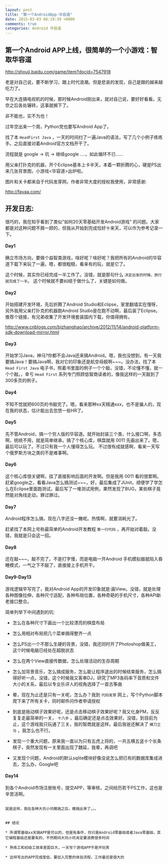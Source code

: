 ```yaml
---
layout: post
title: "第一个AndroidApp-华容道"
date: 2015-03-03 08:19:39 +0800
comments: true
categories: Android 华容道
---
```


## 第一个Android APP上线，很简单的一个小游戏：智取华容道

http://shouji.baidu.com/game/item?docid=7547918


老是对自己说，要不断学习，跟上时代浪潮。但是悲哀的发现，自己是跟的越来越吃力了。

早在大连搞电视机的时候，那时候Android刚出来，就对自己说，要好好看看。无奈之后各处辗转，这事就搁下了。

非不能也，实不为也！

过年空出来一个周，Python党也要写Android App了。

找了本 `HeadFirst Java` ，一天的时间扫了一遍Java的语法，写了几个小例子练练手。之后直接对着Android官方文档开干了。

流程就是 google -> 坑 -> 继续google ....，如此循环不已......

用父亲打扑克的机器，开个Eclipse基本上卡半天，本着一颗折腾的心，硬是PS出来几张背景图，小游戏<华容道>出炉啦。

图片和关卡都来自于代码发芽网，作者非常大度的授权我使用，非常感谢:

http://fayaa.com/


## 开发日志:

很巧的，我在知乎看到了类似"如何20天零基础开发Android游戏" 的问题。大家都是对这种问题不屑一顾的，但我从开始到完成恰好十来天，可以作为参考记录一下。

#### Day1

确立市场方向，要做个益智类游戏，啥好呢？啥好呢？我把所有的Android的华容道下载下来玩了一遍，嗯，都很粗糙，看来有的玩，就是它了。

这个时候，其实你已经完成一半工作了。没错，就是那句什么 `决定出发的时候，旅行就完成了一半`。 这个时候就不要纠结于做什么了，关键是如何做。


#### Day2

开始搭建开发环境，先后折腾了Android Studio和Eclipse，家里翻墙实在慢呀，另外我用父亲打扑克的机器跑Android Studio是在跑不动啊，最后装了Eclipse。推荐个链接，有兄弟收集了开发环境套装国内下载，你值得拥有。

http://www.cnblogs.com/bjzhanghao/archive/2012/11/14/android-platform-sdk-download-mirror.html

#### Day3

开始学习Java，神马?你都不会Java还来搞Android。嗯，我也没想到，有一天我要搞Java！要搞Java啊，我对它的印象还是航空母舰啊~~~。没办法，找了本 `Head First Java` 电子书，照着书里面的例子一个个敲，没错，不论懂不懂，就一个个敲。，幸亏 `Head First` 系列专门照顾低智商读者的，像我这样的一天敲到了300多页的例子。

#### Day4

不知不觉就把600页的书敲完了。嗯，看来那种xx天精通xxx，也不是骗人的，现在我的状态，估计能出去忽悠一些HR了。

#### Day5

先不管Android，搞一个穷人版的华容道。就开始封装三个类，什么接口啊，多态啊，统统不用，就是简单继承。搞了个核心库，棋盘就用 0011 先画出来了。嗯，最后可以玩了。不过只有我一个人懂得怎么玩。 不过很有成就感啊，看来一天写个俄罗斯方块之类的不是难事啊。

#### Day6

这个核心库很关键啊，挂了直接影响后面的开发啊。但是我用 0011 看的很累啊。赶紧google之，看看Java怎么搞测试~~~，好，最后集成了JUnit，顺便学了学怎么在Eclipse里面跑测试，最后写了一堆测试用例，果然发现了BUG，某些棋子竟然能对角线走动，罪过罪过。

#### Day7

Android程序怎么搞，现在八字还没一撇呢。热情啊，就要消耗光了。

赶紧找了本网上号称最简单的Android开发教程 `第一行代码` ，再开始对着敲。没错，我就是只会这一招。

#### Day8

还在敲~~~，敲不完了。不是打字慢，而是电脑一开Android 手机模拟器就陷入昏睡模式，一气之下不敲了，直接接上手机开干。

#### Day9-Day13

游戏逻辑早写完了，我对Android App的开发印象就是:画View。没错，就是处理各种图像拉伸，各种尺寸适配，各种布局位置，各种奇葩的手机尺寸，各种API新老接口整合。

简单列举下中间遇到的坑:

* 怎么在各种尺寸下画出一个比较漂亮的棋盘布局

* 怎么用相对布局把几个菜单搞得整齐一点

* 怎么PS出一个不那么生硬的背景，没错，我还同时开了Photoshop做美工，这个时候电脑已经处在超脱状态

* 怎么在两个View直接传数据，怎么处理活动的生存周期

* 怎么加背景音乐，怎么搞成服务，怎么能让程序退出的时候结束服务，怎么搞得好听一点，没错，这个时候我又客串DJ，研究了MP3各码率下音质和文件大小的关系，最后以专业乐评人的视角选择了一首古筝曲

* 晕，现在为止还是只有一关呢，怎么办？我到 `代码发芽` 网上，写个Python脚本爬下来了所有关卡，同时邮件问作者申请授权

* 到底是拖动棋子效果好呢，还是点击移动棋子效果好呢？我又化身PM，反反复复走最简单的一关， `十八步` ，最后确定还是点击效果好。没错，到目前为止，这个游戏我只玩通了三关，我的智商就是这样。最后我爸还解决了 `横刀立马` ，我怎么也不行。

* 发现一个重大问题，原来我一直以为只有五虎上将的，一共五横五竖十个长条棋子，突然发现有一关里面出现了魏延，我晕，再调吧

* 又发现个问题，Android的默认sqlite模块好像没说怎么把已有的数据库集成进去，怎么办，Google吧

#### Day14

到各个Android市场注册账号，提交APP，等审核，之间经历若干PS工作，这也是辛苦活啊。

~~~~~

就是这样，我在各种大坑小坑瞎搞之后，瞎搞出来了。。。


## 结论

* 所谓零基础xx天搞APP是可以的，但是有条件，你只是Android零基础或者Java零基础，其它编程基础还是要有的，不然期间大坑小坑肯定要浪费很多时间

* 熟练工和初级工效率差距巨大，一天写个游戏APP不是开玩笑

* 这样写出的APP完成度低，要加入完整的体验流程，工作量还是很大的
